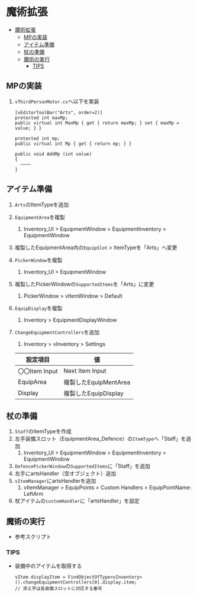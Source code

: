 # 魔術拡張

- [魔術拡張](#魔術拡張)
  - [MPの実装](#mpの実装)
  - [アイテム準備](#アイテム準備)
  - [杖の準備](#杖の準備)
  - [魔術の実行](#魔術の実行)
    - [TIPS](#tips)

## MPの実装

1. `vThirdPersonMotor.cs`へ以下を実装

    ``` cs[vThirdPersonMotor.cs]
    [vEditorToolBar("Arts", order=2)]
    protected int maxMp;
    public virtual int MaxMp { get { return maxMp; } set { maxMp = value; } }

    protected int mp;
    public virtual int Mp { get { return mp; } }

    public void AddMp (int value)
    {
      ~~~~
    }
    ```

## アイテム準備

1. `Arts`のItemTypeを追加
2. `EquipmentArea`を複製
   1. Inventory_UI > EquipmentWindow > EquipmentInventory > EquipmentWindow
3. 複製したEquipmentArea内の`EquipSlot` > ItemTypeを「Arts」へ変更
4. `PickerWindow`を複製
   1. Inventory_UI > EquipmentWindow
5. 複製したPickerWindowの`SupportedItems`を「Arts」に変更
   1. PickerWindow > vItemWindow > Default
6. `EquipDisplay`を複製
   1. Inventory > EquipmentDisplayWindow
7. `ChangeEquipmentControllers`を追加
   1. Inventory > vInventory > Settings

   |設定項目|値|
   |---|---|
   |〇〇Item Input|Next Item Input|
   |EquipArea|複製したEquipMentArea|
   |Display|複製したEquipDisplay|

## 杖の準備

1. `Staff`のItemTypeを作成
2. 左手装備スロット（EquipmentArea_Defence）の`ItemType`へ「Staff」を追加
   1. Inventory_UI > EquipmentWindow > EquipmentInventory > EquipmentWindow
3. `DefencePickerWindow`の`SupportedItems`に「Staff」を追加
4. 左手にartsHandler（空オブジェクト）追加
5. `vItemManager`にartsHandlerを追加
   1. vItemManager > EquipPoints > Custom Handlers > EquipPointName: LeftArm
6. 杖アイテムの`customHandler`に「artsHandler」を設定

## 魔術の実行

- 参考スクリプト

### TIPS

- 装備中のアイテムを取得する

    ``` cs[arts.cs]
    vItem displayItem = FindObjectOfType<vInventory>().changeEquipmentControllers[0].display.item;
    // 添え字は各装備スロットに対応する番号
    ```
